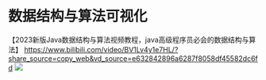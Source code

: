 # 数据结构与算法可视化
【2023新版Java数据结构与算法视频教程，java高级程序员必会的数据结构与算法】 https://www.bilibili.com/video/BV1Lv4y1e7HL/?share_source=copy_web&vd_source=e632842896a6287f8058df45582dc6fd
![](img/teacher.png)
